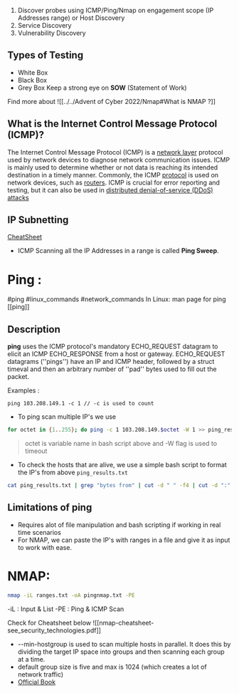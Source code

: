 1. Discover probes using ICMP/Ping/Nmap on engagement scope (IP Addresses range) or Host Discovery
2. Service Discovery
3. Vulnerability Discovery

## Types of Testing

+ White Box
+ Black Box
+ Grey Box
Keep a strong eye on **SOW** (Statement of Work)

Find more about ![[../../Advent of Cyber 2022/Nmap#What is NMAP ?]]

## What is the Internet Control Message Protocol (ICMP)?

The Internet Control Message Protocol (ICMP) is a [network layer](https://www.cloudflare.com/learning/network-layer/what-is-the-network-layer/) protocol used by network devices to diagnose network communication issues. ICMP is mainly used to determine whether or not data is reaching its intended destination in a timely manner. Commonly, the ICMP [protocol](https://www.cloudflare.com/learning/network-layer/what-is-a-protocol/) is used on network devices, such as [routers](https://www.cloudflare.com/learning/network-layer/what-is-a-router/). ICMP is crucial for error reporting and testing, but it can also be used in [distributed denial-of-service (DDoS) attacks](https://www.cloudflare.com/learning/ddos/what-is-a-ddos-attack/)

## IP Subnetting

[CheatSheet](https://www.freecodecamp.org/news/subnet-cheat-sheet-24-subnet-mask-30-26-27-29-and-other-ip-address-cidr-network-references/)
+ ICMP Scanning all the IP Addresses in a range is called **Ping Sweep**.

# Ping :
#ping #linux_commands #network_commands
In Linux:
man page for ping [[ping]]

## Description

**ping** uses the ICMP protocol's mandatory ECHO_REQUEST datagram to elicit an ICMP ECHO_RESPONSE from a host or gateway. ECHO_REQUEST datagrams (''pings'') have an IP and ICMP header, followed by a struct timeval and then an arbitrary number of ''pad'' bytes used to fill out the packet.

Examples : 
```
ping 103.208.149.1 -c 1 // -c is used to count
```

+ To ping scan multiple IP's we use
```bash
for octet in {1..255}; do ping -c 1 103.208.149.$octet -W 1 >> ping_result.txt & done
```

> octet is variable name in bash script above and -W flag is used to timeout

+ To check the hosts that are alive, we use a simple bash script to format the IP's from above `ping_results.txt`
```bash
cat ping_results.txt | grep "bytes from" | cut -d " " -f4 | cut -d ":" -f1 > targets.txt
```

## Limitations of ping

+ Requires alot of file manipulation and bash scripting if working in real time scenarios
+ For NMAP, we can paste the IP's with ranges in a file and give it as input to work with ease.

# NMAP: 

```bash
nmap -iL ranges.txt -oA pingnmap.txt -PE
```

-iL : Input & List
-PE : Ping & ICMP Scan

Check for Cheatsheet below
![[nmap-cheatsheet-see_security_technologies.pdf]]

+ --min-hostgroup is used to scan multiple hosts in parallel. It does this by dividing the target IP space into groups and then scanning each group at a time.
+ default group size is five and max is 1024 (which creates a lot of network traffic)
+ [Official Book](https://nmap.org/book/man-performance.html)

